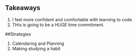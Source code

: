 ## Takeaways
1. I feel more confident and comfortable with learning to code
2. THis is going to be a *HUGE* time commitment.

##Strategies
1. Calendaring and Planning
2. Making studying a habit
